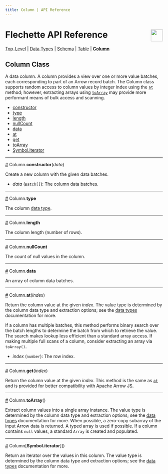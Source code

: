 ```yaml
---
title: Column | API Reference
---
```

# Flechette API Reference <a href="https://idl.uw.edu/flechette"><img align="right" src="../assets/logo.svg" height="38"/></a>

[Top-Level](/flechette/api) | [Data Types](data-types) | [Schema](schema) | [Table](table) | [**Column**](column)

## Column Class

A data column. A column provides a view over one or more value batches, each corresponding to part of an Arrow record batch. The Column class supports random access to column values by integer index using the [`at`](#at) method; however, extracting arrays using [`toArray`](#toArray) may provide more performant means of bulk access and scanning.

* [constructor](#constructor)
* [type](#type)
* [length](#length)
* [nullCount](#nullCount)
* [data](#data)
* [at](#at)
* [get](#get)
* [toArray](#toArray)
* [Symbol.iterator](#iterator)

<hr/><a id="constructor" href="#constructor">#</a>
Column.<b>constructor</b>(<i>data</i>)

Create a new column with the given data batches.

* *data* (`Batch[]`): The column data batches.

<hr/><a id="type" href="#type">#</a>
Column.<b>type</b>

The column [data type](data-types).

<hr/><a id="length" href="#length">#</a>
Column.<b>length</b>

The column length (number of rows).

<hr/><a id="nullCount" href="#nullCount">#</a>
Column.<b>nullCount</b>

The count of null values in the column.

<hr/><a id="data" href="#data">#</a>
Column.<b>data</b>

An array of column data batches.

<hr/><a id="at" href="#at">#</a>
Column.<b>at</b>(<i>index</i>)

Return the column value at the given *index*. The value type is determined by the column data type and extraction options; see the [data types](data-types#data-type-overview) documentation for more.

If a column has multiple batches, this method performs binary search over the batch lengths to determine the batch from which to retrieve the value. The search makes lookup less efficient than a standard array access. If making multiple full scans of a column, consider extracting an array via `toArray()`.

* *index* (`number`): The row index.

<hr/><a id="get" href="#get">#</a>
Column.<b>get</b>(<i>index</i>)

Return the column value at the given *index*. This method is the same as [`at`](#at) and is provided for better compatibility with Apache Arrow JS.

<hr/><a id="toArray" href="#toArray">#</a>
Column.<b>toArray</b>()

Extract column values into a single array instance. The value type is determined by the column data type and extraction options; see the [data types](data-types#data-type-overview) documentation for more. When possible, a zero-copy subarray of the input Arrow data is returned. A typed array is used if possible. If a column contains `null` values, a standard `Array` is created and populated.

<hr/><a id="iterator" href="#iterator">#</a>
Column[<b>Symbol.iterator</b>]()

Return an iterator over the values in this column. The value type is determined by the column data type and extraction options; see the [data types](data-types#data-type-overview) documentation for more.
